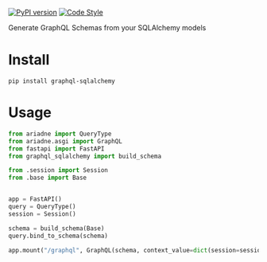 [![PyPI version](https://badge.fury.io/py/graphql-sqlalchemy.svg)](https://badge.fury.io/py/graphql-sqlalchemy)
[![Code Style](https://img.shields.io/badge/code%20style-black-000000.svg)](https://github.com/ambv/black)

Generate GraphQL Schemas from your SQLAlchemy models

# Install
```
pip install graphql-sqlalchemy
```

# Usage

```python
from ariadne import QueryType
from ariadne.asgi import GraphQL
from fastapi import FastAPI
from graphql_sqlalchemy import build_schema

from .session import Session
from .base import Base


app = FastAPI()
query = QueryType()
session = Session()

schema = build_schema(Base)
query.bind_to_schema(schema)

app.mount("/graphql", GraphQL(schema, context_value=dict(session=session)))
```
